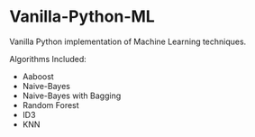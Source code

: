 # Vanilla-Python-ML
Vanilla Python implementation of Machine Learning techniques.


Algorithms Included:
* Aaboost
* Naive-Bayes
* Naive-Bayes with Bagging
* Random Forest
* ID3
* KNN
